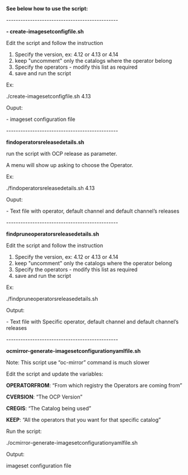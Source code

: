 **See below how to use the script:**

\-----------------------------------------------

**\- create-imagesetconfigfile.sh**

Edit the script and follow the instruction

1.  Specify the version, ex: 4.12 or 4.13 or 4.14
2.  keep "uncomment" only the catalogs where the operator belong
3.  Specify the operators - modify this list as required
4.  save and run the script

Ex:

./create-imagesetconfigfile.sh 4.13

Ouput:

\- imageset configuration file

\-----------------------------------------------

  

**findoperatorsreleasedetails.sh**

run the script with OCP release as parameter.

A menu will show up asking to choose the Operator.

Ex:

./findoperatorsreleasedetails.sh 4.13

Ouput:

\- Text file with operator, default channel and default channel’s releases

\-----------------------------------------------

  

**findpruneoperatorsreleasedetails.sh**

Edit the script and follow the instruction

1.  Specify the version, ex: 4.12 or 4.13 or 4.14
2.  keep "uncomment" only the catalogs where the operator belong
3.  Specify the operators - modify this list as required
4.  save and run the script

Ex:

./findpruneoperatorsreleasedetails.sh

Output:

\- Text file with Specific operator, default channel and default channel’s releases

\-----------------------------------------------

  

**ocmirror-generate-imagesetconfigurationyamlfile.sh**

Note: This script use “oc-mirror” command is much slower

Edit the script and update the variables:

**OPERATORFROM**: “From which registry the Operators are coming from”

**CVERSION**: “The OCP Version”

**CREGIS**: “The Catalog being used”

**KEEP**: “All the operators that you want for that specific catalog”

Run the script:

./ocmirror-generate-imagesetconfigurationyamlfile.sh

Output:

imageset configuration file
